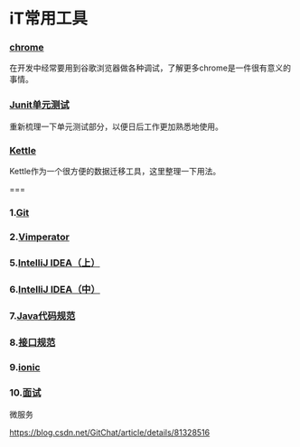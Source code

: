 # iT常用工具    

### [chrome](docs/chrome.md)  

在开发中经常要用到谷歌浏览器做各种调试，了解更多chrome是一件很有意义的事情。

### [Junit单元测试](doc/Junit.md)

重新梳理一下单元测试部分，以便日后工作更加熟悉地使用。

### [Kettle](docs/Kettle.md)  

Kettle作为一个很方便的数据迁移工具，这里整理一下用法。



===

### 1.[Git](doc/git.md)   

### 2.[Vimperator](doc/Vimperator.md)   

### 5.[IntelliJ IDEA（上）](doc/idea_A.md)       

### 6.[IntelliJ IDEA（中）](doc/idea_B.md)    

###     7.[Java代码规范](doc/javaStandard.md)     

### 8.[接口规范](doc/apiStandard.md)      

### 9.[ionic](doc/ionic.md)  

### 10.[面试](InterView/readme.md)    











微服务

https://blog.csdn.net/GitChat/article/details/81328516
